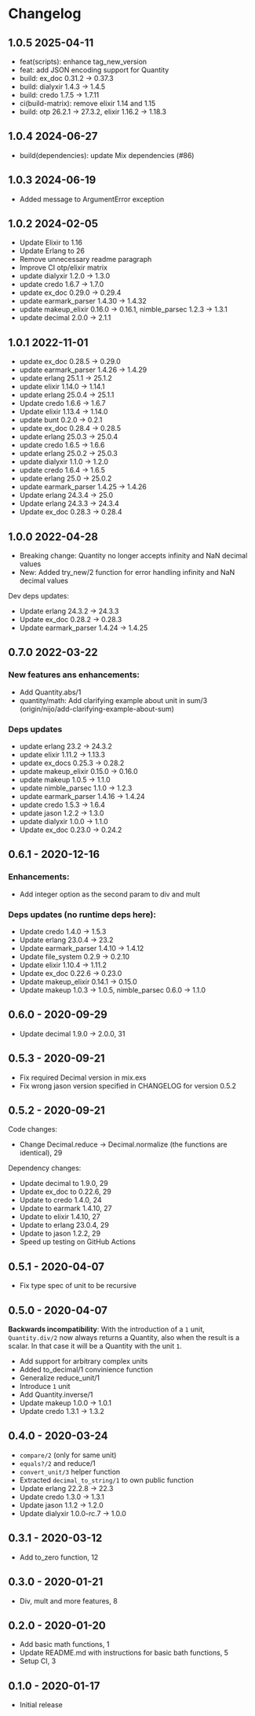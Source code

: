 # Changelog

## 1.0.5 2025-04-11

* feat(scripts): enhance tag_new_version
* feat: add JSON encoding support for Quantity
* build: ex_doc 0.31.2 -> 0.37.3
* build: dialyxir 1.4.3 -> 1.4.5
* build: credo 1.7.5 -> 1.7.11
* ci(build-matrix): remove elixir 1.14 and 1.15
* build: otp 26.2.1 -> 27.3.2, elixir 1.16.2 -> 1.18.3

## 1.0.4 2024-06-27

* build(dependencies): update Mix dependencies (#86)

## 1.0.3 2024-06-19

* Added message to ArgumentError exception

## 1.0.2 2024-02-05

* Update Elixir to 1.16
* Update Erlang to 26
* Remove unnecessary readme paragraph
* Improve CI otp/elixir matrix
* update dialyxir 1.2.0 -> 1.3.0
* update credo 1.6.7 -> 1.7.0
* update ex_doc 0.29.0 -> 0.29.4
* update earmark_parser 1.4.30 -> 1.4.32
* update makeup_elixir 0.16.0 -> 0.16.1, nimble_parsec 1.2.3 -> 1.3.1
* update decimal 2.0.0 -> 2.1.1

## 1.0.1 2022-11-01

* update ex_doc 0.28.5 -> 0.29.0
* update earmark_parser 1.4.26 -> 1.4.29
* update erlang 25.1.1 -> 25.1.2
* update elixir 1.14.0 -> 1.14.1
* update erlang 25.0.4 -> 25.1.1
* Update credo 1.6.6 -> 1.6.7
* Update elixir 1.13.4 -> 1.14.0
* update bunt 0.2.0 -> 0.2.1
* update ex_doc 0.28.4 -> 0.28.5
* update erlang 25.0.3 -> 25.0.4
* update credo 1.6.5 -> 1.6.6
* update erlang 25.0.2 -> 25.0.3
* update dialyxir 1.1.0 -> 1.2.0
* update credo 1.6.4 -> 1.6.5
* update erlang 25.0 -> 25.0.2
* update earmark_parser 1.4.25 -> 1.4.26
* Update erlang 24.3.4 -> 25.0
* Update erlang 24.3.3 -> 24.3.4
* Update ex_doc 0.28.3 -> 0.28.4

## 1.0.0 2022-04-28

* Breaking change: Quantity no longer accepts infinity and NaN decimal values
* New: Added try_new/2 function for error handling infinity and NaN decimal values

Dev deps updates:

* Update erlang 24.3.2 -> 24.3.3
* Update ex_doc 0.28.2 -> 0.28.3
* Update earmark_parser 1.4.24 -> 1.4.25

## 0.7.0 2022-03-22

### New features ans enhancements:

* Add Quantity.abs/1
* quantity/math: Add clarifying example about unit in sum/3 (origin/nijo/add-clarifying-example-about-sum)

### Deps updates

* update erlang 23.2 -> 24.3.2
* update elixir 1.11.2 -> 1.13.3
* update ex_docs 0.25.3 -> 0.28.2
* update makeup_elixir 0.15.0 -> 0.16.0
* update makeup 1.0.5 -> 1.1.0
* update nimble_parsec 1.1.0 -> 1.2.3
* update earmark_parser 1.4.16 -> 1.4.24
* update credo 1.5.3 -> 1.6.4
* update jason 1.2.2 -> 1.3.0
* update dialyxir 1.0.0 -> 1.1.0
* Update ex_doc 0.23.0 -> 0.24.2

## 0.6.1 - 2020-12-16

### Enhancements:

* Add integer option as the second param to div and mult

### Deps updates (no runtime deps here):

* Update credo 1.4.0 -> 1.5.3
* Update erlang 23.0.4 -> 23.2
* Update earmark_parser 1.4.10 -> 1.4.12
* Update file_system 0.2.9 -> 0.2.10
* Update elixir 1.10.4 -> 1.11.2
* Update ex_doc 0.22.6 -> 0.23.0
* Update makeup_elixir 0.14.1 -> 0.15.0
* Update makeup 1.0.3 -> 1.0.5, nimble_parsec 0.6.0 -> 1.1.0

## 0.6.0 - 2020-09-29

* Update decimal 1.9.0 -> 2.0.0, 31

## 0.5.3 - 2020-09-21

* Fix required Decimal version in mix.exs
* Fix wrong jason version specified in CHANGELOG for version 0.5.2

## 0.5.2 - 2020-09-21

Code changes:

* Change Decimal.reduce -> Decimal.normalize (the functions are identical), 29

Dependency changes:

* Update decimal to 1.9.0, 29
* Update ex_doc to 0.22.6, 29
* Update to credo 1.4.0, 24
* Update to earmark 1.4.10, 27
* Update to elixir 1.4.10, 27
* Update to erlang 23.0.4, 29
* Update to jason 1.2.2, 29
* Speed up testing on GitHub Actions

## 0.5.1 - 2020-04-07

* Fix type spec of unit to be recursive

## 0.5.0 - 2020-04-07

**Backwards incompatibility**: With the introduction of a `1` unit, `Quantity.div/2` now always returns a Quantity,
also when the result is a scalar. In that case it will be a Quantity with the unit `1`.

* Add support for arbitrary complex units
* Added to_decimal/1 convinience function
* Generalize reduce_unit/1
* Introduce `1` unit
* Add Quantity.inverse/1
* Update makeup 1.0.0 -> 1.0.1
* Update credo 1.3.1 -> 1.3.2

## 0.4.0 - 2020-03-24

* `compare/2` (only for same unit)
* `equals?/2` and reduce/1
* `convert_unit/3` helper function
* Extracted `decimal_to_string/1` to own public function
* Update erlang 22.2.8 -> 22.3
* Update credo 1.3.0 -> 1.3.1
* Update jason 1.1.2 -> 1.2.0
* Update dialyxir 1.0.0-rc.7 -> 1.0.0

## 0.3.1 - 2020-03-12

* Add to_zero function, 12

## 0.3.0 - 2020-01-21

* Div, mult and more features, 8

## 0.2.0 - 2020-01-20

* Add basic math functions, 1
* Update README.md with instructions for basic bath functions, 5
* Setup CI, 3

## 0.1.0 - 2020-01-17

* Initial release
